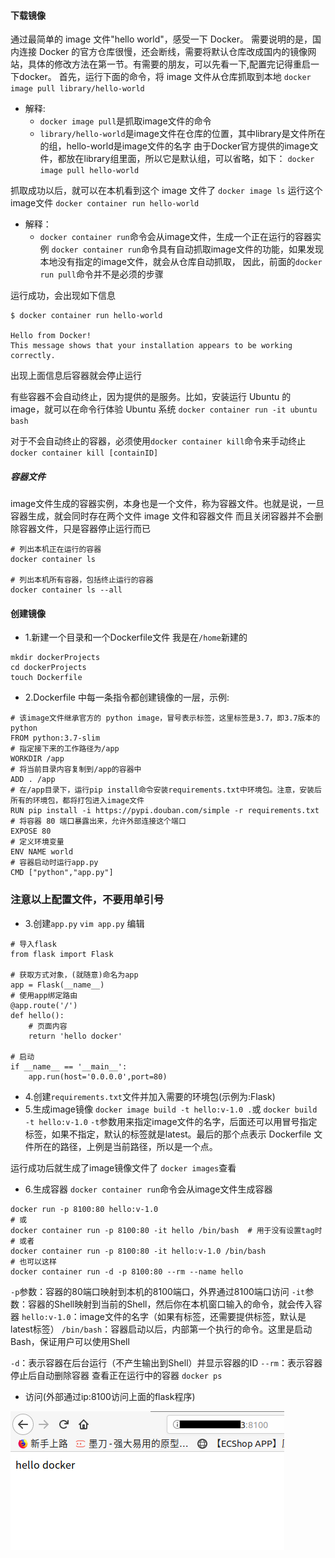 
#### 下载镜像
通过最简单的 image 文件"hello world"，感受一下 Docker。
需要说明的是，国内连接 Docker 的官方仓库很慢，还会断线，需要将默认仓库改成国内的镜像网站，具体的修改方法在第一节。有需要的朋友，可以先看一下,配置完记得重启一下docker。
首先，运行下面的命令，将 image 文件从仓库抓取到本地
`docker image pull library/hello-world`
- 解释:
	- `docker image pull`是抓取image文件的命令
	- `library/hello-world`是image文件在仓库的位置，其中library是文件所在的组，hello-world是image文件的名字
由于Docker官方提供的image文件，都放在library组里面，所以它是默认组，可以省略，如下：
`docker image pull hello-world`

抓取成功以后，就可以在本机看到这个 image 文件了
`docker image ls`
运行这个image文件
`docker container run hello-world`
- 解释：
	- `docker container run`命令会从image文件，生成一个正在运行的容器实例
	  `docker container run`命令具有自动抓取image文件的功能，如果发现本地没有指定的image文件，就会从仓库自动抓取，
	  因此，前面的`docker run pull`命令并不是必须的步骤

运行成功，会出现如下信息
```
$ docker container run hello-world

Hello from Docker!
This message shows that your installation appears to be working correctly.
```
出现上面信息后容器就会停止运行

有些容器不会自动终止，因为提供的是服务。比如，安装运行 Ubuntu 的 image，就可以在命令行体验 Ubuntu 系统
`docker container run -it ubuntu bash`

对于不会自动终止的容器，必须使用`docker container kill`命令来手动终止
`docker container kill [containID]`

##### 容器文件
image文件生成的容器实例，本身也是一个文件，称为容器文件。也就是说，一旦容器生成，就会同时存在两个文件 image 文件和容器文件
而且关闭容器并不会删除容器文件，只是容器停止运行而已
```shell
# 列出本机正在运行的容器
docker container ls

# 列出本机所有容器，包括终止运行的容器
docker container ls --all
```


#### 创建镜像

- 1.新建一个目录和一个Dockerfile文件
我是在`/home`新建的
```shell
mkdir dockerProjects
cd dockerProjects
touch Dockerfile
```
- 2.Dockerfile 中每一条指令都创建镜像的一层，示例:
```shell
# 该image文件继承官方的 python image，冒号表示标签，这里标签是3.7，即3.7版本的python
FROM python:3.7-slim
# 指定接下来的工作路径为/app
WORKDIR /app
# 将当前目录内容复制到/app的容器中
ADD . /app
# 在/app目录下，运行pip install命令安装requirements.txt中环境包。注意，安装后所有的环境包，都将打包进入image文件
RUN pip install -i https://pypi.douban.com/simple -r requirements.txt
# 将容器 80 端口暴露出来，允许外部连接这个端口
EXPOSE 80
# 定义环境变量
ENV NAME world
# 容器启动时运行app.py
CMD ["python","app.py"] 
```
### 注意以上配置文件，不要用单引号
- 3.创建`app.py`
`vim app.py`
编辑
```pyhton
# 导入flask
from flask import Flask

# 获取方式对象，(就随意)命名为app
app = Flask(__name__)
# 使用app绑定路由
@app.route('/')
def hello():
    # 页面内容
    return 'hello docker'

# 启动
if __name__ == '__main__':
    app.run(host='0.0.0.0',port=80)
```
- 4.创建`requirements.txt`文件并加入需要的环境包(示例为:Flask)
- 5.生成image镜像
`docker image build -t hello:v-1.0 .`或 `docker build -t hello:v-1.0`
`-t`参数用来指定image文件的名字，后面还可以用冒号指定标签，如果不指定，默认的标签就是latest。最后的那个点表示 Dockerfile 文件所在的路径，上例是当前路径，所以是一个点。

运行成功后就生成了image镜像文件了
`docker images`查看

- 6.生成容器
`docker container run`命令会从image文件生成容器
```shell
docker run -p 8100:80 hello:v-1.0
# 或
docker container run -p 8100:80 -it hello /bin/bash  # 用于没有设置tag时
# 或者
docker container run -p 8100:80 -it hello:v-1.0 /bin/bash
# 也可以这样
docker container run -d -p 8100:80 --rm --name hello
```
`-p`参数：容器的80端口映射到本机的8100端口，外界通过8100端口访问
`-it`参数：容器的Shell映射到当前的Shell，然后你在本机窗口输入的命令，就会传入容器
`hello:v-1.0`：image文件的名字（如果有标签，还需要提供标签，默认是latest标签）
`/bin/bash`：容器启动以后，内部第一个执行的命令。这里是启动Bash，保证用户可以使用Shell

`-d`：表示容器在后台运行（不产生输出到Shell）并显示容器的ID
`--rm`：表示容器停止后自动删除容器
查看正在运行中的容器
`docker ps`
- 访问(外部通过ip:8100访问上面的flask程序)

![docker2](../res/docker2.png)
